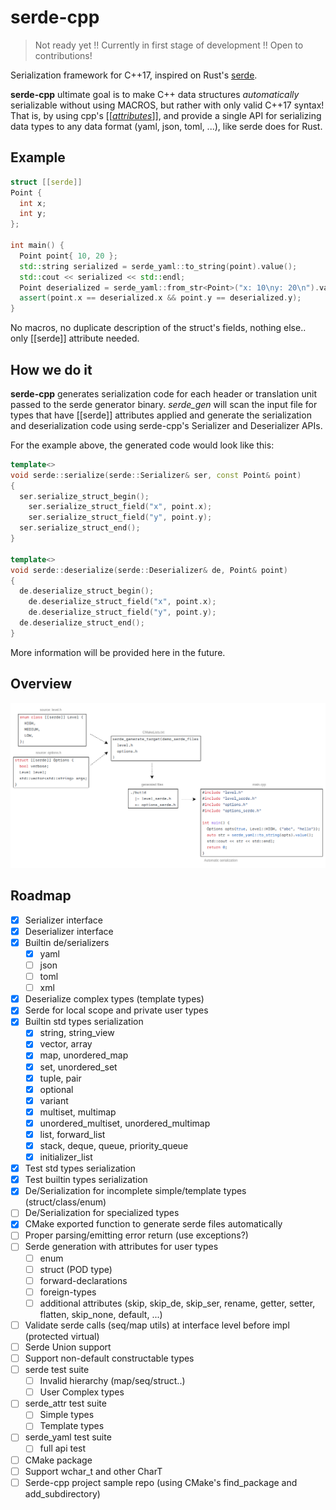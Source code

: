 serde-cpp
===

> Not ready yet !!
> Currently in first stage of development !!
> Open to contributions!

Serialization framework for C++17, inspired on Rust's [serde](https://serde.rs/).

**serde-cpp** ultimate goal is to make C++ data structures _automatically_ serializable without using MACROS,
but rather with only valid C++17 syntax! That is, by using cpp's [[[_attributes_](https://en.cppreference.com/w/cpp/language/attributes)]],
and provide a single API for serializing data types to any data format (yaml, json, toml, ...), like serde does for Rust.

Example
---

```cpp
struct [[serde]]
Point {
  int x;
  int y;
};

int main() {
  Point point{ 10, 20 };
  std::string serialized = serde_yaml::to_string(point).value();
  std::cout << serialized << std::endl;
  Point deserialized = serde_yaml::from_str<Point>("x: 10\ny: 20\n").value();
  assert(point.x == deserialized.x && point.y == deserialized.y);
}
```

No macros, no duplicate description of the struct's fields, nothing else.. only [[serde]] attribute needed.

How we do it
---

**serde-cpp** generates serialization code for each header or translation unit passed to the serde generator binary.
_serde_gen_ will scan the input file for types that have [[serde]] attributes applied and generate the serialization and deserialization code
using serde-cpp's Serializer and Deserializer APIs.

For the example above, the generated code would look like this:

```cpp
template<>
void serde::serialize(serde::Serializer& ser, const Point& point)
{
  ser.serialize_struct_begin();
    ser.serialize_struct_field("x", point.x);
    ser.serialize_struct_field("y", point.y);
  ser.serialize_struct_end();
}

template<>
void serde::deserialize(serde::Deserializer& de, Point& point)
{
  de.deserialize_struct_begin();
    de.deserialize_struct_field("x", point.x);
    de.deserialize_struct_field("y", point.y);
  de.deserialize_struct_end();
}
```

More information will be provided here in the future.

Overview
---

![serde-diagram](extras/serde-diagram.png)

Roadmap
---

- [x] Serializer interface
- [x] Deserializer interface
- [x] Builtin de/serializers
  - [x] yaml
  - [ ] json
  - [ ] toml
  - [ ] xml
- [x] Deserialize complex types (template types)
- [x] Serde for local scope and private user types
- [x] Builtin std types serialization 
  - [x] string, string\_view
  - [x] vector, array
  - [x] map, unordered\_map
  - [x] set, unordered\_set
  - [x] tuple, pair
  - [x] optional
  - [x] variant
  - [x] multiset, multimap
  - [x] unordered\_multiset, unordered\_multimap
  - [x] list, forward\_list
  - [x] stack, deque, queue, priority\_queue
  - [x] initializer\_list
- [x] Test std types serialization
- [x] Test builtin types serialization
- [x] De/Serialization for incomplete simple/template types (struct/class/enum)
- [ ] De/Serialization for specialized types
- [x] CMake exported function to generate serde files automatically
- [ ] Proper parsing/emitting error return (use exceptions?)
- [ ] Serde generation with attributes for user types
  - [ ] enum
  - [ ] struct (POD type)
  - [ ] forward-declarations
  - [ ] foreign-types
  - [ ] additional attributes (skip, skip\_de, skip\_ser, rename, getter, setter, flatten, skip\_none, default, ...)
- [ ] Validate serde calls (seq/map utils) at interface level before impl (protected virtual)
- [ ] Serde Union support
- [ ] Support non-default constructable types
- [ ] serde test suite
  - [ ] Invalid hierarchy (map/seq/struct..)
  - [ ] User Complex types
- [ ] serde\_attr test suite
  - [ ] Simple types
  - [ ] Template types
- [ ] serde\_yaml test suite
  - [ ] full api test
- [ ] CMake package
- [ ] Support wchar\_t and other CharT
- [ ] Serde-cpp project sample repo (using CMake's find\_package and add\_subdirectory)
